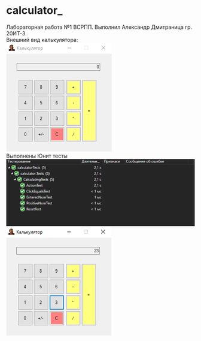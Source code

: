 # calculator_
Лабораторная работа №1 ВСРПП. Выполнил Александр Дмитраница гр. 20ИТ-3.
<br>
Внешний вид калькулятора:
<br>
<img src="https://raw.githubusercontent.com/CyberSanyok/calculator_/master/Внешний%20вид%20калькулятора.png" >
<br>
Выполнены Юнит тесты
<br>
<img src="https://raw.githubusercontent.com/CyberSanyok/calculator_/master/UTests.png" >
<br><img src="https://raw.githubusercontent.com/CyberSanyok/Images/main/Caclulator%20Images/1.png" ><br>

